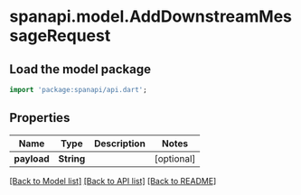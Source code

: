 # spanapi.model.AddDownstreamMessageRequest

## Load the model package
```dart
import 'package:spanapi/api.dart';
```

## Properties
Name | Type | Description | Notes
------------ | ------------- | ------------- | -------------
**payload** | **String** |  | [optional] 

[[Back to Model list]](../README.md#documentation-for-models) [[Back to API list]](../README.md#documentation-for-api-endpoints) [[Back to README]](../README.md)



